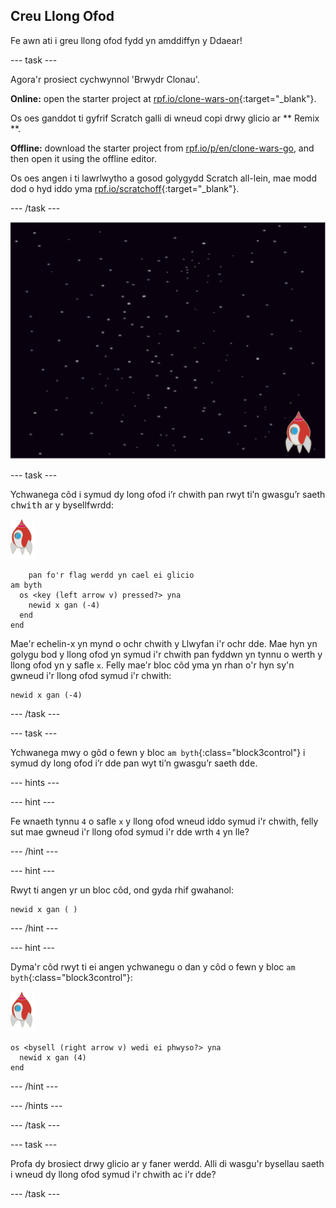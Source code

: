 ## Creu Llong Ofod

Fe awn ati i greu llong ofod fydd yn amddiffyn y Ddaear!

\--- task \---

Agora'r prosiect cychwynnol 'Brwydr Clonau'.

**Online:** open the starter project at [rpf.io/clone-wars-on](https://rpf.io/clone-wars-on){:target="_blank"}.

Os oes ganddot ti gyfrif Scratch galli di wneud copi drwy glicio ar ** Remix **.

**Offline:** download the starter project from [rpf.io/p/en/clone-wars-go](https://rpf.io/p/en/clone-wars-go), and then open it using the offline editor.

Os oes angen i ti lawrlwytho a gosod golygydd Scratch all-lein, mae modd dod o hyd iddo yma [rpf.io/scratchoff](https://rpf.io/scratchoff){:target="_blank"}.

\--- /task \---

![prosiect cychwynnol](images/starter-project.png)

\--- task \---

Ychwanega côd i symud dy long ofod i’r chwith pan rwyt ti’n gwasgu’r saeth <kbd>chwith</kbd> ar y bysellfwrdd:

![corlun roced](images/rocket-sprite.png)

```blocks3
    pan fo'r flag werdd yn cael ei glicio
am byth 
  os <key (left arrow v) pressed?> yna 
    newid x gan (-4)
  end
end
```

Mae'r echelin-x yn mynd o ochr chwith y Llwyfan i'r ochr dde. Mae hyn yn golygu bod y llong ofod yn symud i'r chwith pan fyddwn yn tynnu o werth y llong ofod yn y safle `x`. Felly mae'r bloc côd yma yn rhan o'r hyn sy'n gwneud i'r llong ofod symud i'r chwith:

```blocks3
newid x gan (-4)
```

\--- /task \---

\--- task \---

Ychwanega mwy o gôd o fewn y bloc `am byth`{:class="block3control"} i symud dy long ofod i’r dde pan wyt ti’n gwasgu’r saeth <kbd>dde</kbd>.

\--- hints \---

\--- hint \---

Fe wnaeth tynnu `4` o safle `x` y llong ofod wneud iddo symud i'r chwith, felly sut mae gwneud i'r llong ofod symud i'r dde wrth `4` yn lle?

\--- /hint \---

\--- hint \---

Rwyt ti angen yr un bloc côd, ond gyda rhif gwahanol:

```blocks3
newid x gan ( )
```

\--- /hint \---

\--- hint \---

Dyma'r côd rwyt ti ei angen ychwanegu o dan y côd o fewn y bloc `am byth`{:class="block3control"}:

![corlun roced](images/rocket-sprite.png)

```blocks3
os <bysell (right arrow v) wedi ei phwyso?> yna 
  newid x gan (4)
end
```

\--- /hint \---

\--- /hints \---

\--- /task \---

\--- task \---

Profa dy brosiect drwy glicio ar y faner werdd. Alli di wasgu'r bysellau saeth i wneud dy llong ofod symud i'r chwith ac i'r dde?

\--- /task \---